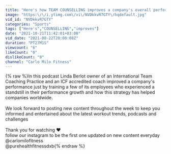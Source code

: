 ```yaml
---
title: "Here's how TEAM COUNSELLING improves a company's overall performance (ft. Linda Berlot)"
image: "https:\/\/i.ytimg.com\/vi\/NVDkkvR7GTY\/hqdefault.jpg"
vid_id: "NVDkkvR7GTY"
categories: "Sports"
tags: ["Here's","COUNSELLING","improves"]
date: "2021-10-21T11:42:01+03:00"
vid_date: "2021-08-22T20:00:08Z"
duration: "PT27M1S"
viewcount: "6"
likeCount: "0"
dislikeCount: "0"
channel: "Carlo Milo Fitness"
---
```

{% raw %}In this podcast Linda Berlot owner of an International Team Coaching Practice and an ICF accredited coach improved a company's performance just by training a few of its employees who experienced a standstill in their performance growth and how this strategy has helped companies worldwide.<br /><br />We look forward to posting new content throughout the week to keep you informed and entertained about the latest workout trends, podcasts and challenges<br /><br />Thank you for watching ♥<br />follow our instagram to be the first one updated on new content everyday<br />@carlomilofitness<br />@purehealthfitnessdxb{% endraw %}
